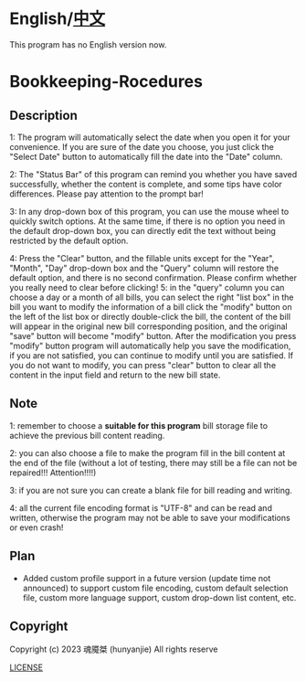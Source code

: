 # English/[中文](README.md)
 This program has no English version now.
# Bookkeeping-Rocedures
## Description
1: The program will automatically select the date when you open it for your convenience. If you are sure of the date you choose, you just click the "Select Date" button to automatically fill the date into the "Date" column.

2: The "Status Bar" of this program can remind you whether you have saved successfully, whether the content is complete, and some tips have color differences. Please pay attention to the prompt bar!

3: In any drop-down box of this program, you can use the mouse wheel to quickly switch options. At the same time, if there is no option you need in the default drop-down box, you can directly edit the text without being restricted by the default option.

4: Press the "Clear" button, and the fillable units except for the "Year", "Month", "Day" drop-down box and the "Query" column will restore the default option, and there is no second confirmation. Please confirm whether you really need to clear before clicking! 5: in the "query" column you can choose a day or a month of all bills, you can select the right "list box" in the bill you want to modify the information of a bill click the "modify" button on the left of the list box or directly double-click the bill, the content of the bill will appear in the original new bill corresponding position, and the original "save" button will become "modify" button. After the modification you press "modify" button program will automatically help you save the modification, if you are not satisfied, you can continue to modify until you are satisfied. If you do not want to modify, you can press "clear" button to clear all the content in the input field and return to the new bill state.

## Note
1: remember to choose a **suitable for this program** bill storage file to achieve the previous bill content reading.

2: you can also choose a file to make the program fill in the bill content at the end of the file (without a lot of testing, there may still be a file can not be repaired!!! Attention!!!!)

3: if you are not sure you can create a blank file for bill reading and writing.

4: all the current file encoding format is "UTF-8" and can be read and written, otherwise the program may not be able to save your modifications or even crash!

## Plan
- Added custom profile support in a future version (update time not announced) to support custom file encoding, custom default selection file, custom more language support, custom drop-down list content, etc.

## Copyright
Copyright (c) 2023 魂魇桀 (hunyanjie) All rights reserve

[LICENSE](LICENSE)
